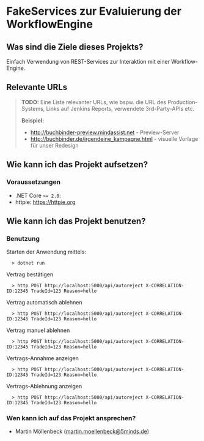 # FakeServices zur Evaluierung der WorkflowEngine

## Was sind die Ziele dieses Projekts?

Einfach Verwendung von REST-Services zur Interaktion mit einer Workflow-Engine.

## Relevante URLs

> **TODO:** Eine Liste relevanter URLs, wie bspw. die URL des Production-Systems, Links auf Jenkins Reports, verwendete 3rd-Party-APIs etc.
>
> **Beispiel:**
>
> *   http://buchbinder-preview.mindassist.net - Preview-Server
> *   http://buchbinder.de/irgendeine_kampagne.html - visuelle Vorlage für unser Redesign

## Wie kann ich das Projekt aufsetzen?

### Voraussetzungen

*   .NET Core `>= 2.0`:
*   httpie: https://httpie.org

## Wie kann ich das Projekt benutzen?

### Benutzung

Starten der Anwendung mittels:

```shell
  > dotnet run
```

Vertrag bestätigen

```shell
  > http POST http://localhost:5000/api/autoreject X-CORRELATION-ID:12345 TradeId=123 Reason=hello
```

Vertrag automatisch ablehnen

```shell
  > http POST http://localhost:5000/api/autoreject X-CORRELATION-ID:12345 TradeId=123 Reason=hello
```

Vertrag manuel ablehnen

```shell
  > http POST http://localhost:5000/api/autoreject X-CORRELATION-ID:12345 TradeId=123 Reason=hello
```

Vertrags-Annahme anzeigen

```shell
  > http POST http://localhost:5000/api/autoreject X-CORRELATION-ID:12345 TradeId=123 Reason=hello
```

Vertrags-Ablehnung anzeigen

```shell
  > http POST http://localhost:5000/api/autoreject X-CORRELATION-ID:12345 TradeId=123 Reason=hello
```

### Wen kann ich auf das Projekt ansprechen?

*   Martin Möllenbeck (martin.moellenbeck@5minds.de)
